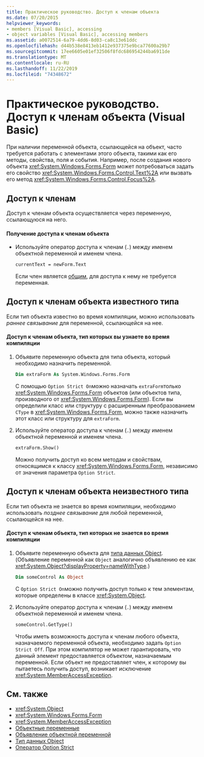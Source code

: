 ```yaml
---
title: Практическое руководство. Доступ к членам объекта
ms.date: 07/20/2015
helpviewer_keywords:
- members [Visual Basic], accessing
- object variables [Visual Basic], accessing members
ms.assetid: a0072514-6a79-4dd6-8d03-ca8c13e61ddc
ms.openlocfilehash: d44b538e8413eb1412e937375e9bca77600a29b7
ms.sourcegitcommit: 17ee6605e01ef32506f8fdc686954244ba6911de
ms.translationtype: MT
ms.contentlocale: ru-RU
ms.lasthandoff: 11/22/2019
ms.locfileid: "74348672"
---
```

# <a name="how-to-access-members-of-an-object-visual-basic"></a>Практическое руководство. Доступ к членам объекта (Visual Basic)

При наличии переменной объекта, ссылающейся на объект, часто требуется работать с элементами этого объекта, такими как его методы, свойства, поля и события. Например, после создания нового объекта <xref:System.Windows.Forms.Form> может потребоваться задать его свойство <xref:System.Windows.Forms.Control.Text%2A> или вызвать его метод <xref:System.Windows.Forms.Control.Focus%2A>.

## <a name="accessing-members"></a>Доступ к членам

Доступ к членам объекта осуществляется через переменную, ссылающуюся на него.

#### <a name="to-access-members-of-an-object"></a>Получение доступа к членам объекта

- Используйте оператор доступа к членам (`.`) между именем объектной переменной и именем члена.

    ```vb
    currentText = newForm.Text
    ```

    Если член является [общим](../../../../visual-basic/language-reference/modifiers/shared.md), для доступа к нему не требуется переменная.

## <a name="accessing-members-of-an-object-of-known-type"></a>Доступ к членам объекта известного типа

Если тип объекта известно во время компиляции, можно использовать *раннее связывание* для переменной, ссылающейся на нее.

#### <a name="to-access-members-of-an-object-for-which-you-know-the-type-at-compile-time"></a>Доступ к членам объекта, тип которых вы узнаете во время компиляции

1. Объявите переменную объекта для типа объекта, который необходимо назначить переменной.

    ```vb
    Dim extraForm As System.Windows.Forms.Form
    ```

    С помощью `Option Strict On`можно назначать `extraForm`только <xref:System.Windows.Forms.Form> объектов (или объектов типа, производного от <xref:System.Windows.Forms.Form>). Если вы определили класс или структуру с расширенным преобразованием `CType` в <xref:System.Windows.Forms.Form>, можно также назначить этот класс или структуру для `extraForm`.

2. Используйте оператор доступа к членам (`.`) между именем объектной переменной и именем члена.

    ```vb
    extraForm.Show()
    ```

    Можно получить доступ ко всем методам и свойствам, относящимся к классу <xref:System.Windows.Forms.Form>, независимо от значения параметра `Option Strict`.

## <a name="accessing-members-of-an-object-of-unknown-type"></a>Доступ к членам объекта неизвестного типа

Если тип объекта не знается во время компиляции, необходимо использовать *позднее связывание* для любой переменной, ссылающейся на нее.

#### <a name="to-access-members-of-an-object-for-which-you-do-not-know-the-type-at-compile-time"></a>Доступ к членам объекта, тип которых не знается во время компиляции

1. Объявите переменную объекта для [типа данных Object](../../../../visual-basic/language-reference/data-types/object-data-type.md). (Объявление переменной как `Object` аналогично объявлению ее как <xref:System.Object?displayProperty=nameWithType>.)

    ```vb
    Dim someControl As Object
    ```

    С `Option Strict On`можно получить доступ только к тем элементам, которые определены в классе <xref:System.Object>.

2. Используйте оператор доступа к членам (`.`) между именем объектной переменной и именем члена.

    ```vb
    someControl.GetType()
    ```

    Чтобы иметь возможность доступа к членам любого объекта, назначаемого переменной объекта, необходимо задать `Option Strict Off`. При этом компилятор не может гарантировать, что данный элемент предоставляется объектом, назначаемым переменной. Если объект не предоставляет член, к которому вы пытаетесь получить доступ, возникает исключение <xref:System.MemberAccessException>.

## <a name="see-also"></a>См. также

- <xref:System.Object>
- <xref:System.Windows.Forms.Form>
- <xref:System.MemberAccessException>
- [Объектные переменные](../../../../visual-basic/programming-guide/language-features/variables/object-variables.md)
- [Объявление объектной переменной](../../../../visual-basic/programming-guide/language-features/variables/object-variable-declaration.md)
- [Тип данных Object](../../../../visual-basic/language-reference/data-types/object-data-type.md)
- [Оператор Option Strict](../../../../visual-basic/language-reference/statements/option-strict-statement.md)
